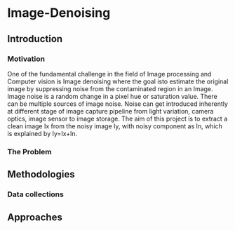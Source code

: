 # Image-Denoising

## Introduction
### Motivation
One of the fundamental challenge in the field of Image processing and Computer vision is Image denoising where the goal isto estimate the original image by suppressing noise from the contaminated region in an Image. Image noise is a random change in a pixel hue or saturation value. There can be multiple sources of image noise. Noise can get introduced inherently at different stage of image capture pipeline from light variation, camera optics, image sensor to image storage.  The aim of this project is to extract a clean image Ix from the noisy image Iy, with noisy component as In, which is explained by Iy=Ix+In.
### The Problem

## Methodologies

### Data collections

## Approaches
